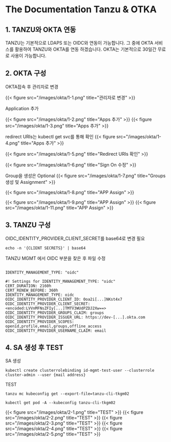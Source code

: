 # The Documentation Tanzu & OTKA


## 1. TANZU와 OKTA 연동

TANZU는 기본적으로 LDAPS 또는 OIDC와 연동이 가능합니다. 그 중에 OKTA 서비스를 활용하여 TANZU와 OKTA를 연동 하겠습니다.
OKTA는 기본적으로 30일간 무료로 사용이 가능합니다.

## 2. OKTA 구성

OKTA접속 후 관리자로 변경

{{< figure src="/images/okta/1-1.png" title="관리자로 변경" >}}

Application 추가

{{< figure src="/images/okta/1-2.png" title="Apps 추가" >}}
{{< figure src="/images/okta/1-3.png" title="Apps 추가" >}}

redirect URIs는 kubectl get svc를 통해 확인
{{< figure src="/images/okta/1-4.png" title="Apps 추가" >}}

{{< figure src="/images/okta/1-5.png" title="Redirect URIs 확인" >}}

{{< figure src="/images/okta/1-6.png" title="Sign On 수정" >}}

Group을 생성은 Optional
{{< figure src="/images/okta/1-7.png" title="Groups 생성 및 Assignment" >}}

{{< figure src="/images/okta/1-8.png" title="APP Assign" >}}

{{< figure src="/images/okta/1-9.png" title="APP Assign" >}}
{{< figure src="/images/okta/1-11.png" title="APP Assign" >}}

## 3. TANZU 구성

OIDC_IDENTITY_PROVIDER_CLIENT_SECRET를 base64로 변경 필요

```shell
echo -n '{CLIENT SECRETS}' | base64
```

TANZU MGMT 에서 OIDC 부분을 찾은 후 파일 수정
```shell

IDENTITY_MANAGEMENT_TYPE: "oidc"

#! Settings for IDENTITY_MANAGEMENT_TYPE: "oidc"
CERT_DURATION: 2160h
CERT_RENEW_BEFORE: 360h
IDENTITY_MANAGEMENT_TYPE: oidc
OIDC_IDENTITY_PROVIDER_CLIENT_ID: 0oa2i[...]NKst4x7
OIDC_IDENTITY_PROVIDER_CLIENT_SECRET: <encoded:LVVnMFNsZFIy[...]TMTV3WUdPZDJ2Xw==>
OIDC_IDENTITY_PROVIDER_GROUPS_CLAIM: groups
OIDC_IDENTITY_PROVIDER_ISSUER_URL: https://dev-[...].okta.com
OIDC_IDENTITY_PROVIDER_SCOPES: openid,profile,email,groups,offline_access
OIDC_IDENTITY_PROVIDER_USERNAME_CLAIM: email
```

## 4. SA 생성 후 TEST

SA 생성
```shell
kubectl create clusterrolebinding id-mgmt-test-user --clusterrole cluster-admin --user {mail address}
```

TEST
```shell
tanzu mc kubeconfig get --export-file=tanzu-cli-tkgm02

kubectl get pod -A --kubeconfig tanzu-cli-tkgm02
```

{{< figure src="/images/okta/2-1.png" title="TEST" >}}
{{< figure src="/images/okta/2-2.png" title="TEST" >}}
{{< figure src="/images/okta/2-3.png" title="TEST" >}}
{{< figure src="/images/okta/2-4.png" title="TEST" >}}
{{< figure src="/images/okta/2-5.png" title="TEST" >}}

